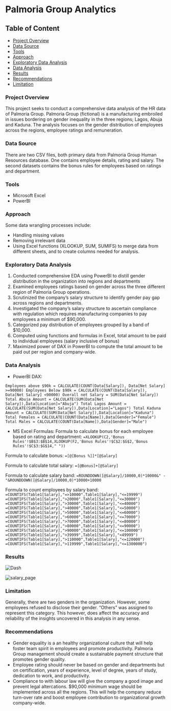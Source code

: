 # Palmoria Group Analytics
## Table of Content
- [Project Overview](#project-overview)
- [Data Source](#data-source)
- [Tools](#tools)
- [Approach](#approach)
- [Exploratory Data Analysis](#exploratory-data-analysis)
- [Data Analysis](#data-analysis)
- [Results](#results)
- [Recommendations](#recommendations)
- [Limitation](#limitation)

### Project Overview
This project seeks to conduct a comprehensive data analysis of the HR data of Palmoria Group. 
Palmoria Group (fictional) is a manufacturing embroiled in issues bordering on gender inequality in the three regions; Lagos, Abuja and Kaduna.
The analysis focuses on the gender distribution of employees across the regions, employee ratings and remuneration.

### Data Source
There are two CSV files, both primary data from Palmoria Group Human Resources database. 
One contains employee details, rating and salary. 
The second datasets contains the bonus rules for employees based on ratings and department.

### Tools
- Microsoft Excel
- PowerBI

### Approach
Some data wrangling processes include:
- Handling missing values
- Removing irrelevant data
- Using Excel functions (XLOOKUP, SUM, SUMIFS) to merge data from different sheets, and to create columns needed for analysis.

### Exploratory Data Analysis
1. Conducted comprehensive EDA using PowerBI to distill gender distribution in the organization into regions and departments
2. Examined employees ratings based on gender across the three different region of Palmoria Group operations.
3. Scrutinized the company’s salary structure to identify gender pay gap across regions and departments.
4. Investigated the company’s salary structure to ascertain compliance with regulation which requires manufacturing companies to pay employees a minimum of $90,000.
5. Categorized pay distribution of employees grouped by a band of $10,000.
6. Computed using functions and formulas in Excel, total amount to be paid to individual employees (salary inclusive of bonus)
7. Maximized power of DAX in PowerBI to compute the total amount to be paid out per region and company-wide.

### Data Analysis
- PowerBI DAX:

`Employees above $90k = CALCULATE(COUNT(Data[Salary]), Data[Net Salary] >=90000)
Employees Below $90k = CALCULATE(COUNT(Data[Salary]), Data[Net Salary] <90000)
Overall net Salary = SUM(Data[Net Salary])
Total Abuja Amount = CALCULATE(SUM(Data[Net Salary]),Data[Location]="Abuja")
Total Lagos Amount = CALCULATE(SUM(Data[Net Salary]),Data[Location]="Lagos")
Total Kaduna Amount = CALCULATE(SUM(Data[Net Salary]),Data[Location]="Kaduna")
Total Females = CALCULATE(COUNT(Data[Name]),Data[Gender]="Female")
Total Males = CALCULATE(COUNT(Data[Name]),Data[Gender]="Male")`

- MS Excel Formulas:
Formula to calculate bonus for each employee based on rating and department:
`=XLOOKUP(C2,'Bonus Rules'!$B$3:$B$14,XLOOKUP(F2,'Bonus Rules'!$C$2:$G$2,'Bonus Rules'!$C$3:$G$14," "))`

Formula to calculate  bonus:
`=[@[Bonus %]]*[@Salary]`

Formula to calculate total salary:
`=[@Bonus]+[@Salary]`

Formula to calculate salary band:
`=ROUNDDOWN([@Salary]/10000,0)*10000&" - "&ROUNDDOWN([@Salary]/10000,0)*10000+10000`

Formula to count employees by salary band:
`=COUNTIFS(Table1[Salary],"=>10000",Table1[Salary],"<=19999")
=COUNTIFS(Table1[Salary],">20000",Table1[Salary],"<=30000")
=COUNTIFS(Table1[Salary],">30000",Table1[Salary],"<=40000")
=COUNTIFS(Table1[Salary],">40000",Table1[Salary],"<=50000")
=COUNTIFS(Table1[Salary],">50000",Table1[Salary],"<=60000")
=COUNTIFS(Table1[Salary],">60000",Table1[Salary],"<=70000")
=COUNTIFS(Table1[Salary],">70000",Table1[Salary],"<=80000")
=COUNTIFS(Table1[Salary],">80000",Table1[Salary],"<=90000")
=COUNTIFS(Table1[Salary],">90000",Table1[Salary],"<=100000")
=COUNTIFS(Table1[Salary],">39999",Table1[Salary],"<49999")
=COUNTIFS(Table1[Salary],">110000",Table1[Salary],"<=120000")
=COUNTIFS(Table1[Salary],">119999",Table1[Salary],"<=1300000")`

### Results

![Dash](https://github.com/user-attachments/assets/7b5eaa94-5c16-48bb-a2e4-651552b1a4fe)



![salary_page](https://github.com/user-attachments/assets/d0c45aff-6194-4f10-86a6-4c9ed772bbe5)

### Limitation
Generally, there are two genders in the organization. However, some employees 
refused to disclose their gender.  “Others”  was assigned to represent this category. This however, does affect the accuracy and reliability of the insights uncovered in this analysis in any sense.

### Recommendations
- Gender equality is a an healthy organizational culture that will help foster team spirit in employees and promote productivity. Palmoria Group management should create a sustainable payment structure that promotes gender quality.
- Employee rating should never be based on gender and departments but on certification, years of experience, level of degree, years of study, dedication to work, and productivity.
- Compliance to with labour law will give the company a good image and prevent legal altercations. $90,000 minimum wage should be implemented across all the regions. This will help the company reduce turn-over rate and boost employee contribution to organizational growth company-wide.
